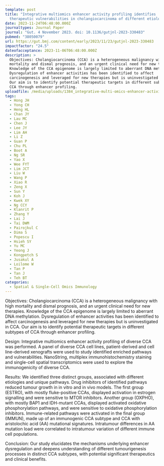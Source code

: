 ```yaml
---
template: post
title: "Integrative multiomics enhancer activity profiling identifies
  therapeutic vulnerabilities in cholangiocarcinoma of different etiologies "
date: 2023-11-24T06:48:00.000Z
journaltypes: Journal Paper
journal: "Gut. 4 November 2023. doi: 10.1136/gutjnl-2023-330483"
pubmed: "38050079"
url: https://gut.bmj.com/content/early/2023/11/23/gutjnl-2023-330483
impactfactor: "24.5"
dateofacceptance: 2023-11-06T06:48:00.000Z
description: >
  Objectives: Cholangiocarcinoma (CCA) is a heterogeneous malignancy with high
  mortality and dismal prognosis, and an urgent clinical need for new therapies.
  Knowledge of the CCA epigenome is largely limited to aberrant DNA methylation.
  Dysregulation of enhancer activities has been identified to affect
  carcinogenesis and leveraged for new therapies but is uninvestigated in CCA.
  Our aim is to identify potential therapeutic targets in different subtypes of
  CCA through enhancer profiling.
uploadfile: /media/uploads/1384_integrative-multi-omics-enhancer-activity-profiling-identifies.pdf
tags:
  - Hong JH
  - Yong CH
  - Heng HL
  - Chan JY
  - Lau MC
  - Chen J
  - Lee JY
  - Lim AH
  - Li Z
  - Guan P
  - Chu PL
  - Boot A
  - Ng SR
  - Yao X
  - Wee FYT
  - Lim JCT
  - Liu W
  - Wang P
  - Xiao R
  - Zeng X
  - Sun Y
  - Koh J
  - Kwek XY
  - Ng CCY
  - Klanrit P
  - Zhang Y
  - Lai J
  - Tai DWM
  - Pairojkul C
  - Dima S
  - Popescu I
  - Hsieh SY
  - Yu MC
  - Yeong J
  - Kongpetch S
  - Jusakul A
  - Loilome W
  - Tan P
  - Tan J
  - Teh BT
categories:
  - Spatial & Single-Cell Omics Immunology
---
```

Objectives: Cholangiocarcinoma (CCA) is a heterogeneous malignancy with high mortality and dismal prognosis, and an urgent clinical need for new therapies. Knowledge of the CCA epigenome is largely limited to aberrant DNA methylation. Dysregulation of enhancer activities has been identified to affect carcinogenesis and leveraged for new therapies but is uninvestigated in CCA. Our aim is to identify potential therapeutic targets in different subtypes of CCA through enhancer profiling.

Design: Integrative multiomics enhancer activity profiling of diverse CCA was performed. A panel of diverse CCA cell lines, patient-derived and cell line-derived xenografts were used to study identified enriched pathways and vulnerabilities. NanoString, multiplex immunohistochemistry staining and single-cell spatial transcriptomics were used to explore the immunogenicity of diverse CCA.

Results: We identified three distinct groups, associated with different etiologies and unique pathways. Drug inhibitors of identified pathways reduced tumour growth in in vitro and in vivo models. The first group (ESTRO), with mostly fluke-positive CCAs, displayed activation in estrogen signalling and were sensitive to MTOR inhibitors. Another group (OXPHO), with mostly BAP1 and IDH-mutant CCAs, displayed activated oxidative phosphorylation pathways, and were sensitive to oxidative phosphorylation inhibitors. Immune-related pathways were activated in the final group (IMMUN), made up of an immunogenic CCA subtype and CCA with aristolochic acid (AA) mutational signatures. Intratumour differences in AA mutation load were correlated to intratumour variation of different immune cell populations.

Conclusion: Our study elucidates the mechanisms underlying enhancer dysregulation and deepens understanding of different tumourigenesis processes in distinct CCA subtypes, with potential significant therapeutics and clinical benefits.